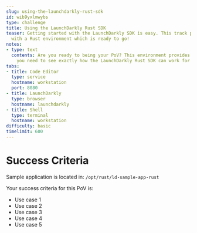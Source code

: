 ```yaml
---
slug: using-the-launchdarkly-rust-sdk
id: wib9yxlmwybs
type: challenge
title: Using the LaunchDarkly Rust SDK
teaser: Getting started with the LaunchDarkly SDK is easy. This track provides you
  with a Rust environment which is ready to go!
notes:
- type: text
  contents: Are you ready to being your PoV? This environment provides you with everything
    you need to see exactly how the LaunchDarkly Rust SDK can work for you.
tabs:
- title: Code Editor
  type: service
  hostname: workstation
  port: 8080
- title: LaunchDarkly
  type: browser
  hostname: launchdarkly
- title: Shell
  type: terminal
  hostname: workstation
difficulty: basic
timelimit: 600
---
```

# Success Criteria

Sample application is located in:
`/opt/rust/ld-sample-app-rust`

Your success criteria for this PoV is:
* Use case 1
* Use case 2
* Use case 3
* Use case 4
* Use case 5

